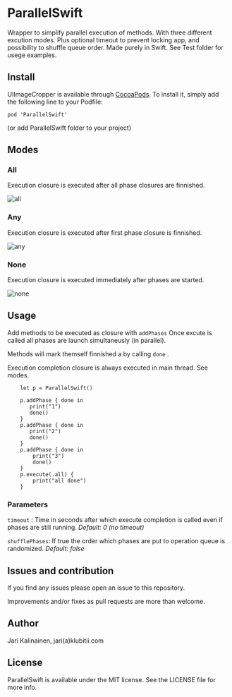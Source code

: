 # ParallelSwift

Wrapper to simplify parallel execution of methods. With three different excution modes. 
Plus optional timeout to prevent locking app, and possibility to shuffle queue order.
Made purely in Swift. See Test folder for usege examples.

## Install
UIImageCropper is available through [CocoaPods](http://cocoapods.org). To install
it, simply add the following line to your Podfile:

```
pod 'ParallelSwift'
```

(or add ParallelSwift folder to your project)


## Modes
### All
Execution closure is executed after all phase closures are finnished.

 ![all](https://github.com/jvk75/ParallelSwift/raw/master/img/all.png "all")

### Any
Execution closure is executed after first phase closure is finnished.

![any](https://github.com/jvk75/ParallelSwift/raw/master/img/any.png "any")

### None
Execution closure is executed immediately after phases are started.

![none](https://github.com/jvk75/ParallelSwift/raw/master/img/none.png "none")


## Usage 

Add methods to be executed as  closure with ```addPhases``` 
Once excute is called all phases are launch simultaneusly (in parallel). 

Methods will mark themself finnished a by calling  ```done``` .

Execution completion closure is always executed in main thread. See modes.

```
    let p = ParallelSwift()

    p.addPhase { done in
       print("1")
       done()
    }
    p.addPhase { done in
       print("2")
       done()
    }
    p.addPhase { done in
        print("3")
        done()
    }
    p.execute(.all) {
        print("all done")
    }
```

### Parameters

```timeout``` : Time in seconds after which execute completion is called even if phases are still running. *Default: 0 (no timeout)*

```shufflePhases```: If true the order which phases are put to operation queue is randomized. *Default: false*

## Issues and contribution

If you find any issues please open an issue to this repository.

Improvements and/or fixes as pull requests are more than welcome.

## Author

Jari Kalinainen, jari(a)klubitii.com

## License

ParallelSwift is available under the MIT license. See the LICENSE file for more info.
